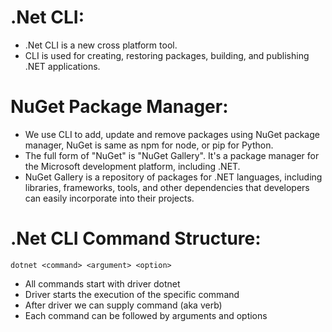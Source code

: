 # .Net CLI: 

- .Net CLI is a new cross platform tool. 
- CLI is used for creating, restoring packages, building, and publishing .NET applications. 



# NuGet Package Manager: 

- We use CLI to add, update and remove packages using NuGet package manager, NuGet is same as npm for node, or pip for Python. 
- The full form of "NuGet" is "NuGet Gallery". It's a package manager for the Microsoft development platform, including .NET. 
- NuGet Gallery is a repository of packages for .NET languages, including libraries, frameworks, tools, and other dependencies that developers can easily incorporate into their projects. 



# .Net CLI Command Structure: 

``` dotnet <command> <argument> <option> ```  

- All commands start with driver dotnet 
- Driver starts the execution of the specific command 
- After driver we can supply command (aka verb) 
- Each command can be followed by arguments and options 